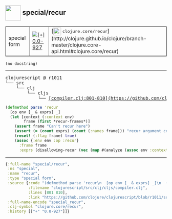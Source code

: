 ## <img width="48px" valign="middle" src="http://i.imgur.com/Hi20huC.png"> special/recur

 <table border="1">
<tr>
<td>special form</td>
<td><a href="https://github.com/cljsinfo/api-refs/tree/0.0-927"><img valign="middle" alt="[+] 0.0-927" src="https://img.shields.io/badge/+-0.0--927-lightgrey.svg"></a> </td>
<td>
[<img height="24px" valign="middle" src="http://i.imgur.com/1GjPKvB.png"> <samp>clojure.core/recur</samp>](http://clojure.github.io/clojure/branch-master/clojure.core-api.html#clojure.core/recur)
</td>
</tr>
</table>

 <samp>
</samp>

```
(no docstring)
```

---

 <pre>
clojurescript @ r1011
└── src
    └── clj
        └── cljs
            └── <ins>[compiler.clj:801-810](https://github.com/clojure/clojurescript/blob/r1011/src/clj/cljs/compiler.clj#L801-L810)</ins>
</pre>

```clj
(defmethod parse 'recur
  [op env [_ & exprs] _]
  (let [context (:context env)
        frame (first *recur-frames*)]
    (assert frame "Can't recur here")
    (assert (= (count exprs) (count (:names frame))) "recur argument count mismatch")
    (reset! (:flag frame) true)
    (assoc {:env env :op :recur}
      :frame frame
      :exprs (disallowing-recur (vec (map #(analyze (assoc env :context :expr) %) exprs))))))
```


---

```clj
{:full-name "special/recur",
 :ns "special",
 :name "recur",
 :type "special form",
 :source {:code "(defmethod parse 'recur\n  [op env [_ & exprs] _]\n  (let [context (:context env)\n        frame (first *recur-frames*)]\n    (assert frame \"Can't recur here\")\n    (assert (= (count exprs) (count (:names frame))) \"recur argument count mismatch\")\n    (reset! (:flag frame) true)\n    (assoc {:env env :op :recur}\n      :frame frame\n      :exprs (disallowing-recur (vec (map #(analyze (assoc env :context :expr) %) exprs))))))",
          :filename "clojurescript/src/clj/cljs/compiler.clj",
          :lines [801 810],
          :link "https://github.com/clojure/clojurescript/blob/r1011/src/clj/cljs/compiler.clj#L801-L810"},
 :full-name-encode "special_recur",
 :clj-symbol "clojure.core/recur",
 :history [["+" "0.0-927"]]}

```
